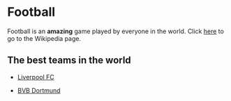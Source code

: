# Football

Football is an **amazing** game played by everyone in the world. Click [here](https://en.wikipedia.org/wiki/Football) to go to the Wikipedia page.

## The best teams in the world
- [Liverpool FC](https://www.liverpoolfc.com/)
- [BVB Dortmund](https://www.bvb.de/eng)